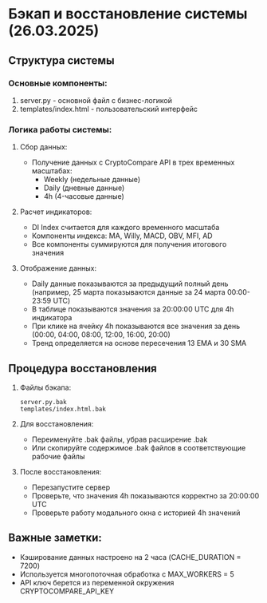 # Бэкап и восстановление системы (26.03.2025)

## Структура системы

### Основные компоненты:
1. server.py - основной файл с бизнес-логикой
2. templates/index.html - пользовательский интерфейс

### Логика работы системы:
1. Сбор данных:
   - Получение данных с CryptoCompare API в трех временных масштабах:
     * Weekly (недельные данные)
     * Daily (дневные данные)
     * 4h (4-часовые данные)

2. Расчет индикаторов:
   - DI Index считается для каждого временного масштаба
   - Компоненты индекса: MA, Willy, MACD, OBV, MFI, AD
   - Все компоненты суммируются для получения итогового значения

3. Отображение данных:
   - Daily данные показываются за предыдущий полный день (например, 25 марта показываются данные за 24 марта 00:00-23:59 UTC)
   - В таблице показываются значения за 20:00:00 UTC для 4h индикатора
   - При клике на ячейку 4h показываются все значения за день (00:00, 04:00, 08:00, 12:00, 16:00, 20:00)
   - Тренд определяется на основе пересечения 13 EMA и 30 SMA

## Процедура восстановления

1. Файлы бэкапа:
   ```
   server.py.bak
   templates/index.html.bak
   ```

2. Для восстановления:
   - Переименуйте .bak файлы, убрав расширение .bak
   - Или скопируйте содержимое .bak файлов в соответствующие рабочие файлы

3. После восстановления:
   - Перезапустите сервер
   - Проверьте, что значения 4h показываются корректно за 20:00:00 UTC
   - Проверьте работу модального окна с историей 4h значений

## Важные заметки:
- Кэширование данных настроено на 2 часа (CACHE_DURATION = 7200)
- Используется многопоточная обработка с MAX_WORKERS = 5
- API ключ берется из переменной окружения CRYPTOCOMPARE_API_KEY